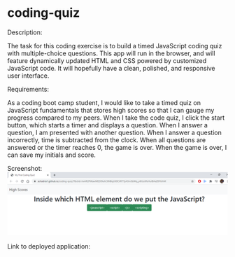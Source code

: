 # coding-quiz

Description:

The task for this coding exercise is to build a timed JavaScript coding quiz with multiple-choice questions.  This app will run in the browser, and will feature dynamically updated HTML and CSS powered by customized JavaScript code.  It will hopefully have a clean, polished, and responsive user interface. 

Requirements:

As a coding boot camp student, I would like to take a timed quiz on JavaScript fundamentals that stores high scores so that I can gauge my progress compared to my peers.  When I take the code quiz, I click the start button, which starts a timer and displays a question.  When I answer a question, I am presented with another question.  When I answer a question incorrectly, time is subtracted from the clock.  When all questions are answered or the timer reaches 0, the game is over.  When the game is over, I can save my initials and score.  

Screenshot:
![Screenshot of JS quiz in action!](assets/coding-quiz-screenshot.PNG?raw=true "Screenshot of JS quiz in action!")

Link to deployed application:



